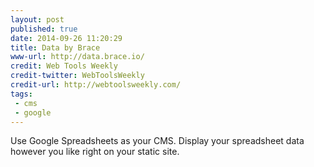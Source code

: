 ```yaml
---
layout: post
published: true
date: 2014-09-26 11:20:29
title: Data by Brace
www-url: http://data.brace.io/
credit: Web Tools Weekly
credit-twitter: WebToolsWeekly
credit-url: http://webtoolsweekly.com/
tags:
 - cms
 - google
---
```


Use Google Spreadsheets as your CMS. Display your spreadsheet data however you like right on your static site.